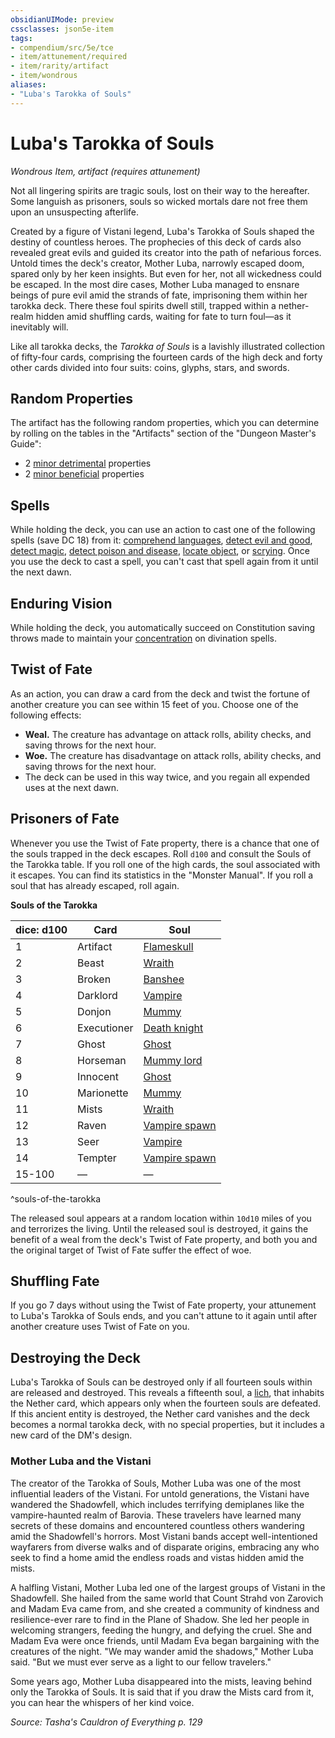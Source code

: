 ```yaml
---
obsidianUIMode: preview
cssclasses: json5e-item
tags:
- compendium/src/5e/tce
- item/attunement/required
- item/rarity/artifact
- item/wondrous
aliases: 
- "Luba's Tarokka of Souls"
---
```

# Luba's Tarokka of Souls
*Wondrous Item, artifact (requires attunement)*  


Not all lingering spirits are tragic souls, lost on their way to the hereafter. Some languish as prisoners, souls so wicked mortals dare not free them upon an unsuspecting afterlife.

Created by a figure of Vistani legend, Luba's Tarokka of Souls shaped the destiny of countless heroes. The prophecies of this deck of cards also revealed great evils and guided its creator into the path of nefarious forces. Untold times the deck's creator, Mother Luba, narrowly escaped doom, spared only by her keen insights. But even for her, not all wickedness could be escaped. In the most dire cases, Mother Luba managed to ensnare beings of pure evil amid the strands of fate, imprisoning them within her tarokka deck. There these foul spirits dwell still, trapped within a nether-realm hidden amid shuffling cards, waiting for fate to turn foul—as it inevitably will.

Like all tarokka decks, the *Tarokka of Souls* is a lavishly illustrated collection of fifty-four cards, comprising the fourteen cards of the high deck and forty other cards divided into four suits: coins, glyphs, stars, and swords.

## Random Properties

The artifact has the following random properties, which you can determine by rolling on the tables in the "Artifacts" section of the "Dungeon Master's Guide":

- 2 [minor detrimental](/compendium/tables/artifact-properties-minor-detrimental-properties.md) properties  
- 2 [minor beneficial](/compendium/tables/artifact-properties-minor-beneficial-properties.md) properties  

## Spells

While holding the deck, you can use an action to cast one of the following spells (save DC 18) from it: [comprehend languages](/compendium/spells/comprehend-languages.md), [detect evil and good](/compendium/spells/detect-evil-and-good.md), [detect magic](/compendium/spells/detect-magic.md), [detect poison and disease](/compendium/spells/detect-poison-and-disease.md), [locate object](/compendium/spells/locate-object.md), or [scrying](/compendium/spells/scrying.md). Once you use the deck to cast a spell, you can't cast that spell again from it until the next dawn.

## Enduring Vision

While holding the deck, you automatically succeed on Constitution saving throws made to maintain your [concentration](2.%20GM%20Tools/Misc%20DND%20Handbook/compendium/rules/conditions.md#concentration) on divination spells.

## Twist of Fate

As an action, you can draw a card from the deck and twist the fortune of another creature you can see within 15 feet of you. Choose one of the following effects:

- **Weal.** The creature has advantage on attack rolls, ability checks, and saving throws for the next hour.  
- **Woe.** The creature has disadvantage on attack rolls, ability checks, and saving throws for the next hour.  
- The deck can be used in this way twice, and you regain all expended uses at the next dawn.  

## Prisoners of Fate

Whenever you use the Twist of Fate property, there is a chance that one of the souls trapped in the deck escapes. Roll `d100` and consult the Souls of the Tarokka table. If you roll one of the high cards, the soul associated with it escapes. You can find its statistics in the "Monster Manual". If you roll a soul that has already escaped, roll again.

**Souls of the Tarokka**

| dice: d100 | Card | Soul |
|------------|------|------|
| 1 | Artifact | [Flameskull](/compendium/bestiary/undead/flameskull.md) |
| 2 | Beast | [Wraith](/compendium/bestiary/undead/wraith.md) |
| 3 | Broken | [Banshee](/compendium/bestiary/undead/banshee.md) |
| 4 | Darklord | [Vampire](/compendium/bestiary/undead/vampire.md) |
| 5 | Donjon | [Mummy](/compendium/bestiary/undead/mummy.md) |
| 6 | Executioner | [Death knight](/compendium/bestiary/undead/death-knight.md) |
| 7 | Ghost | [Ghost](/compendium/bestiary/undead/ghost.md) |
| 8 | Horseman | [Mummy lord](/compendium/bestiary/undead/mummy-lord.md) |
| 9 | Innocent | [Ghost](/compendium/bestiary/undead/ghost.md) |
| 10 | Marionette | [Mummy](/compendium/bestiary/undead/mummy.md) |
| 11 | Mists | [Wraith](/compendium/bestiary/undead/wraith.md) |
| 12 | Raven | [Vampire spawn](/compendium/bestiary/undead/vampire-spawn.md) |
| 13 | Seer | [Vampire](/compendium/bestiary/undead/vampire.md) |
| 14 | Tempter | [Vampire spawn](/compendium/bestiary/undead/vampire-spawn.md) |
| 15-100 | — | — |
^souls-of-the-tarokka

The released soul appears at a random location within `10d10` miles of you and terrorizes the living. Until the released soul is destroyed, it gains the benefit of a weal from the deck's Twist of Fate property, and both you and the original target of Twist of Fate suffer the effect of woe.

## Shuffling Fate

If you go 7 days without using the Twist of Fate property, your attunement to Luba's Tarokka of Souls ends, and you can't attune to it again until after another creature uses Twist of Fate on you.

## Destroying the Deck

Luba's Tarokka of Souls can be destroyed only if all fourteen souls within are released and destroyed. This reveals a fifteenth soul, a [lich](/compendium/bestiary/undead/lich.md), that inhabits the Nether card, which appears only when the fourteen souls are defeated. If this ancient entity is destroyed, the Nether card vanishes and the deck becomes a normal tarokka deck, with no special properties, but it includes a new card of the DM's design.

### Mother Luba and the Vistani

The creator of the Tarokka of Souls, Mother Luba was one of the most influential leaders of the Vistani. For untold generations, the Vistani have wandered the Shadowfell, which includes terrifying demiplanes like the vampire-haunted realm of Barovia. These travelers have learned many secrets of these domains and encountered countless others wandering amid the Shadowfell's horrors. Most Vistani bands accept well-intentioned wayfarers from diverse walks and of disparate origins, embracing any who seek to find a home amid the endless roads and vistas hidden amid the mists.

A halfling Vistani, Mother Luba led one of the largest groups of Vistani in the Shadowfell. She hailed from the same world that Count Strahd von Zarovich and Madam Eva came from, and she created a community of kindness and resilience-ever rare to find in the Plane of Shadow. She led her people in welcoming strangers, feeding the hungry, and defying the cruel. She and Madam Eva were once friends, until Madam Eva began bargaining with the creatures of the night. "We may wander amid the shadows," Mother Luba said. "But we must ever serve as a light to our fellow travelers."

Some years ago, Mother Luba disappeared into the mists, leaving behind only the Tarokka of Souls. It is said that if you draw the Mists card from it, you can hear the whispers of her kind voice.

*Source: Tasha's Cauldron of Everything p. 129*